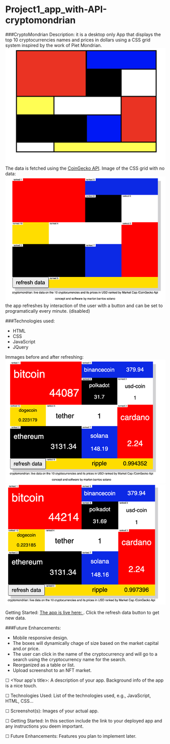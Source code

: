 # Project1_app_with-API-cryptomondrian

###CryptoMondrian
Description:
it is a desktop only App that displays the top 10 cryptocurrencies names and prices in dollars using a CSS  grid system inspired by the work of Piet Mondrian.
![image sample](./assets/mondrian_model.png)
The data is fetched using the [CoinGecko API](https://duckduckgo.com).
Image of the CSS grid with no data:
![image sample](./assets/no_data.png)
the app refreshes by interaction of the user with a button  and can be set to programatically every minute. (disabled)

###Technologies used:
- HTML
- CSS
- JavaScript
- JQuery

Immages before and after refreshing:
![image sample](./assets/final_look.png)
![image sample](./assets/final_look2.png)

Getting Started:
[The app is live here: ](https://crypto-mondrian.netlify.app/?).
Click the refresh data button to get new data.

###Future Enhancements:
- Mobile responsive design.
- The boxes will dynamically chage of size based on the market capital and.or price.
- The user can click in the name of the cryptocurrency and will go to a search using the cryptocurrency name for the search.
- Reorganized as a table or list.
- Upload screenshot to an NFT market.

















☐ <Your app's title>: A description of your app. Background info of the app is a nice touch.

☐ Technologies Used: List of the technologies used, e.g., JavaScript, HTML, CSS...

☐ Screenshot(s): Images of your actual app.

☐ Getting Started: In this section include the link to your deployed app and any instructions you deem important.

☐ Future Enhancements: Features you plan to implement later.